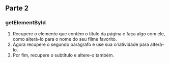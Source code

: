 ## Parte 2

### getElementById
1. Recupere o elemento que contém o título da página e faça algo com ele, como alterá-lo para o nome do seu filme favorito.
2. Agora recupere o segundo parágrafo e use sua criatividade para alterá-lo.
3. Por fim, recupere o subtítulo e altere-o também.

###